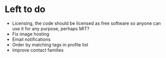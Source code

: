 # Left to do
* Licensing, the code should be licensed as free software so anyone can use it for any purpose, perhaps MIT?
* Fix image hosting
* Email notifications
* Order by matching tags in profile list
* Improve contact families
